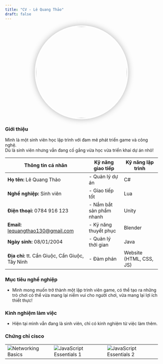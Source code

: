 ```yaml
---
title: "CV - Lê Quang Thảo"
draft: false
---
```

<style>
.cv-avatar {
  display: block;
  margin: 0 auto 1rem auto;
  width: 300px;
  height: 300px;
  border-radius: 50%;
  object-fit: cover;
  border: 4px solid rgba(255,255,255,0.8);
  box-shadow: 0 0 20px rgba(0,0,0,0.3);
  transition: transform 0.3s ease, box-shadow 0.3s ease;
}
.cv-avatar:hover {
  transform: scale(1.05);
  box-shadow: 0 0 25px rgba(0,0,0,0.4);
}
</style>

<img src="/ThaoBlog/images/MyPicture(evensmaller).jpg" class="cv-avatar" />

### **Giới thiệu**  
Mình là một sinh viên học lập trình với đam mê phát triển game và công nghệ.  
Dù là sinh viên nhưng vẫn đang cố gắng vừa học vừa triển khai dự án nhỏ!

|**Thông tin cá nhân**| **Kỹ năng giao tiếp** | **Kỹ năng lập trình** |
|-----|-----|-----|
**Họ tên:** Lê Quang Thảo | - Quản lý dự án | C#
**Nghề nghiệp:** Sinh viên  | - Giao tiếp tốt | Lua
**Điện thoại:** 0784 916 123  | - Nắm bắt sản phẩm nhanh | Unity
**Email:** lequangthao130@gmail.com | - Kỹ năng thuyết phục | Blender
**Ngày sinh:** 08/01/2004  | - Quản lý thời gian | Java
**Địa chỉ:** tt. Cần Giuộc, Cần Giuộc, Tây Ninh | - Đàm phán | Website (HTML, CSS, JS)

### **Mục tiêu nghề nghiệp**
- Mình mong muốn trở thành một lập trình viên game, có thể tạo ra những trò chơi có thể vừa mang lại niềm vui cho người chơi, vừa mang lại lợi ích thiết thực!

### **Kinh nghiệm làm việc**
- Hiện tại mình vẫn đang là sinh viên, chỉ có kinh nghiệm từ việc làm thêm.

### **Chứng chỉ cisco**
|  |  |  | 
|-----|-----|-----|
| ![Networking Basics](images/networkingbasics.png) | ![JavaScript Essentials 1](images/jsEssentials1.png) |![JavaScript Essentials 2](images/jsEssentials2.png)|
